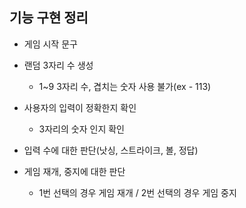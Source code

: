 ## 기능 구현 정리

- 게임 시작 문구

- 랜덤 3자리 수 생성
  - 1~9 3자리 수, 겹치는 숫자 사용 불가(ex - 113) 

- 사용자의 입력이 정확한지 확인
  - 3자리의 숫자 인지 확인

- 입력 수에 대한 판단(낫싱, 스트라이크, 볼, 정답)

- 게임 재개, 중지에 대한 판단
  - 1번 선택의 경우 게임 재개 / 2번 선택의 경우 게임 중지